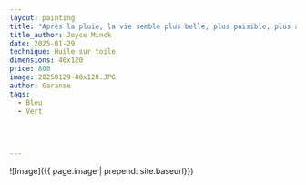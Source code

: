 ```yaml
---
layout: painting
title: "Après la pluie, la vie semble plus belle, plus paisible, plus authentique. Un nouveau soleil fait son apparition dévoilant un parterre de fleurs fraîchement arrosées. Faut-il encore pouvoir sortir et apercevoir cet éclat de vie." 
title_author: Joyce Minck          
date: 2025-01-29
technique: Huile sur toile
dimensions: 40x120
price: 800
image: 20250129-40x120.JPG
author: Garanse
tags:
  - Bleu
  - Vert
 
  
  
  
---
```

![Image]({{ page.image | prepend: site.baseurl}})

